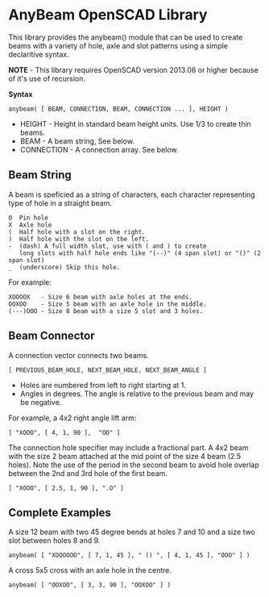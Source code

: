 AnyBeam OpenSCAD Library 
====

This library provides the anybeam() module that can be used to create beams with a variety of hole, axle and slot patterns using a simple declaritive syntax. 

**NOTE** - This library requires OpenSCAD version 2013.06 or higher because of it's use of recursion. 

**Syntax** 

    anybeam( [ BEAM, CONNECTION, BEAM, CONNECTION ... ], HEIGHT )

 * HEIGHT - Height in standard beam height units. Use 1/3 to create thin beams.
 * BEAM - A beam string, See below.
 * CONNECTION - A connection array. See below.

Beam String
-----

A beam is speficied as a string of characters, each character representing type of hole in a straight beam.

    O  Pin hole  
    X  Axle hole  
    (  Half hole with a slot on the right.  
    )  Half hole with the slot on the left.  
    -  (dash) A full width slot, use with ( and ) to create 
       long slots with half hole ends like "(--)" (4 span slot) or "()" (2 span slot)  
    _  (underscore) Skip this hole.  

For example: 

    XOOOOX   - Size 6 beam with axle holes at the ends.   
    OOXOO    - Size 5 beam with an axle hole in the middle.  
    (---)OOO - Size 8 beam with a size 5 slot and 3 holes.  


Beam Connector
----

A connection vector connects two beams. 

    [ PREVIOUS_BEAM_HOLE, NEXT_BEAM_HOLE, NEXT_BEAM_ANGLE ]  

 * Holes are numbered from left to right starting at 1. 
 * Angles in degrees. The angle is relative to the previous beam and may be negative. 

For example, a 4x2 right angle lift arm: 
  
    [ "XOOO", [ 4, 1, 90 ],  "OO" ]  

The connection hole specifier may include a fractional part. A 4x2 beam with the size 2 beam attached at the mid point of the size 4 beam (2.5 holes). Note the use of the period in the second beam to avoid hole overlap between the 2nd and 3rd hole of the first beam.

    [ "XOOO", [ 2.5, 1, 90 ], ".O" ]  

Complete Examples
----

A size 12 beam with two 45 degree bends at holes 7 and 10 and a size two slot between holes 8 and 9. 

    anybeam( [ "XOOOOOO", [ 7, 1, 45 ], " () ", [ 4, 1, 45 ], "OOO" ] )

A cross 5x5 cross with an axle hole in the centre.

    anybeam( [ "OOXOO", [ 3, 3, 90 ], "OOXOO" ] )


